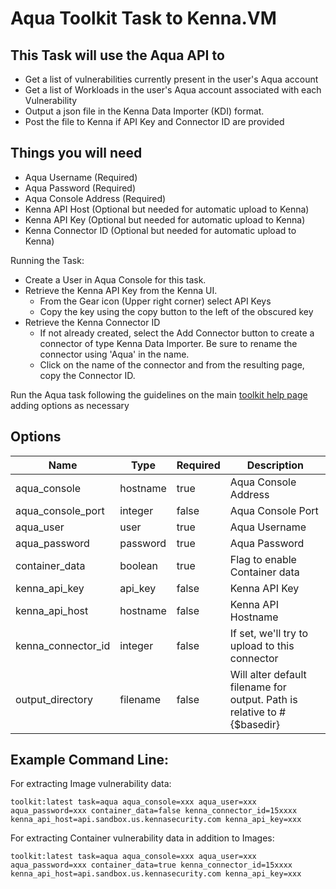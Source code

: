 # Aqua Toolkit Task to Kenna.VM

## This Task will use the Aqua API to

- Get a list of vulnerabilities currently present in the user's Aqua account
- Get a list of Workloads in the user's Aqua account associated with each Vulnerability
- Output a json file in the Kenna Data Importer (KDI) format.
- Post the file to Kenna if API Key and Connector ID are provided

## Things you will need

- Aqua Username (Required)
- Aqua Password (Required)
- Aqua Console Address (Required)
- Kenna API Host (Optional but needed for automatic upload to Kenna)
- Kenna API Key (Optional but needed for automatic upload to Kenna)
- Kenna Connector ID (Optional but needed for automatic upload to Kenna)

Running the Task:

- Create a User in Aqua Console for this task.
- Retrieve the Kenna API Key from the Kenna UI.
  - From the Gear icon (Upper right corner) select API Keys
  - Copy the key using the copy button to the left of the obscured key
- Retrieve the Kenna Connector ID
  - If not already created, select the Add Connector button to create a connector of type Kenna Data Importer. Be sure to rename the connector using 'Aqua' in the name.
  - Click on the name of the connector and from the resulting page, copy the Connector ID.

Run the Aqua task following the guidelines on the main [toolkit help page](https://github.com/KennaPublicSamples/toolkit#calling-a-specific-task) adding options as necessary

## Options

| Name | Type | Required | Description |
| ---- | ---- | ---- | ---- |
| aqua_console |hostname | true | Aqua Console Address |
| aqua_console_port | integer | false | Aqua Console Port |
| aqua_user |user | true | Aqua Username |
| aqua_password |password | true | Aqua Password |
| container_data |boolean | true | Flag to enable Container data |
| kenna_api_key | api_key | false | Kenna API Key |
| kenna_api_host | hostname | false | Kenna API Hostname |
| kenna_connector_id | integer | false | If set, we'll try to upload to this connector |
| output_directory | filename | false | Will alter default filename for output. Path is relative to #{$basedir} |


## Example Command Line:

For extracting Image vulnerability data:

    toolkit:latest task=aqua aqua_console=xxx aqua_user=xxx aqua_password=xxx container_data=false kenna_connector_id=15xxxx kenna_api_host=api.sandbox.us.kennasecurity.com kenna_api_key=xxx 

For extracting Container vulnerability data in addition to Images:

    toolkit:latest task=aqua aqua_console=xxx aqua_user=xxx aqua_password=xxx container_data=true kenna_connector_id=15xxxx kenna_api_host=api.sandbox.us.kennasecurity.com kenna_api_key=xxx 